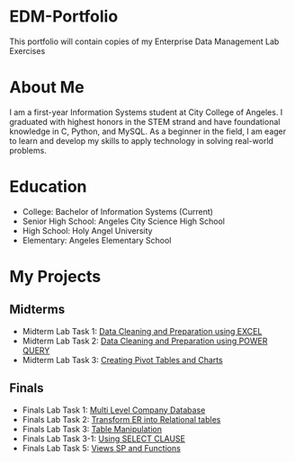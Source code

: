 # EDM-Portfolio
This portfolio will contain copies of my Enterprise Data Management Lab Exercises
# About Me
I am a first-year Information Systems student at City College of Angeles. I graduated with highest honors in the STEM strand and have foundational knowledge in C, Python, and MySQL. As a beginner in the field, I am eager to learn and develop my skills to apply technology in solving real-world problems.
# Education
- College: Bachelor of Information Systems (Current)
- Senior High School: Angeles City Science High School
- High School: Holy Angel University
- Elementary: Angeles Elementary School

# My Projects

## Midterms
- Midterm Lab Task 1: [Data Cleaning and Preparation using EXCEL](Midterm%20Lab%20Task%201)
- Midterm Lab Task 2: [Data Cleaning and Preparation using POWER QUERY](Midterm%20Lab%20Task%202)
- Midterm Lab Task 3: [Creating Pivot Tables and Charts](Midterm%20Lab%20Task%203)

## Finals 
- Finals Lab Task 1: [Multi Level Company Database](Finals%20Lab%20Task%201)
- Finals Lab Task 2: [Transform ER into Relational tables](Finals%20Lab%20Task%202)
- Finals Lab Task 3: [Table Manipulation](Finals%20Lab%20Task%203)
- Finals Lab Task 3-1: [Using SELECT CLAUSE](Finals%20Lab%20Task%203-1)
- Finals Lab Task 5: [Views SP and Functions](Finals%20Lab%20Task%205)
